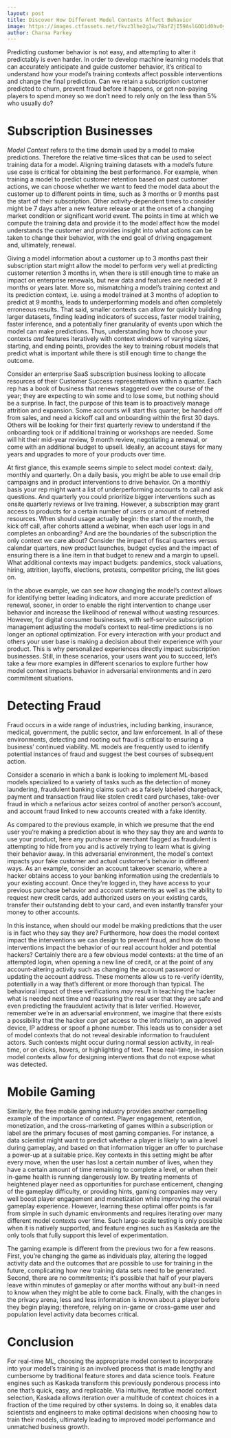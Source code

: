 ```yaml
---
layout: post
title: Discover How Different Model Contexts Affect Behavior
image: https://images.ctfassets.net/fkvz3lhe2g1w/78afZjI59AslGOD1d0hvOy/e182eeae8df74417bb19a79fc966a5c9/Screenshot_2022-12-06_at_11.54.01_AM.png?w=2880
author: Charna Parkey
---
```

Predicting customer behavior is not easy, and attempting to alter it predictably is even harder. In order to develop machine learning models that can accurately anticipate and guide customer behavior, it’s critical to understand how your model’s training contexts affect possible interventions and change the final prediction. Can we retain a subscription customer predicted to churn, prevent fraud before it happens, or get non-paying players to spend money so we don’t need to rely only on the less than 5% who usually do?

# Subscription Businesses

_Model Context_ refers to the time domain used by a model to make predictions. Therefore the relative time-slices that can be used to select training data for a model. Aligning training datasets with a model’s future use case is critical for obtaining the best performance. For example, when training a model to predict customer retention based on past customer actions, we can choose whether we want to feed the model data about the customer up to different points in time, such as 3 months or 9 months past the start of their subscription. Other activity-dependent times to consider might be 7 days after a new feature release or at the onset of a changing market condition or significant world event. The points in time at which we compute the training data and provide it to the model affect how the model understands the customer and provides insight into what actions can be taken to change their behavior, with the end goal of driving engagement and, ultimately, renewal.

Giving a model information about a customer up to 3 months past their subscription start might allow the model to perform very well at predicting customer retention 3 months in, when there is still enough time to make an impact on enterprise renewals, but new data and features are needed at 9 months or years later. More so, mismatching a model’s training context and its prediction context, i.e. using a model trained at 3 months of adoption to predict at 9 months, leads to underperforming models and often completely erroneous results. That said, smaller contexts can allow for quickly building larger datasets, finding leading indicators of success, faster model training, faster inference, and a potentially finer granularity of events upon which the model can make predictions. Thus, understanding how to choose your contexts  _and_  features iteratively with context windows of varying sizes, starting, and ending points, provides the key to training robust models that predict what is important while there is still enough time to change the outcome.

Consider an enterprise SaaS subscription business looking to allocate resources of their Customer Success representatives within a quarter. Each rep has a book of business that renews staggered over the course of the year; they are expecting to win some and to lose some, but nothing should be a surprise. In fact, the purpose of this team is to proactively manage attrition and expansion. Some accounts will start this quarter, be handed off from sales, and need a kickoff call and onboarding within the first 30 days. Others will be looking for their first quarterly review to understand if the onboarding took or if additional training or workshops are needed. Some will hit their mid-year review, 9 month review, negotiating a renewal, or come with an additional budget to upsell. Ideally, an account stays for many years and upgrades to more of your products over time.

At first glance, this example seems simple to select model context: daily, monthly and quarterly. On a daily basis, you might be able to use email drip campaigns and in product interventions to drive behavior. On a monthly basis your rep might want a list of underperforming accounts to call and ask questions. And quarterly you could prioritize bigger interventions such as onsite quarterly reviews or live training. However, a subscription may grant access to products for a certain number of users or amount of metered resources. When should usage actually begin: the start of the month, the kick off call, after cohorts attend a webinar, when each user logs in and completes an onboarding? And are the boundaries of the subscription the only context we care about? Consider the impact of fiscal quarters versus calendar quarters, new product launches, budget cycles and the impact of ensuring there is a line item in that budget to renew and a margin to upsell. What additional contexts may impact budgets: pandemics, stock valuations, hiring, attrition, layoffs, elections, protests, competitor pricing, the list goes on.

In the above example, we can see how changing the model’s context allows for identifying better leading indicators, and more accurate prediction of renewal, sooner, in order to enable the right intervention to change user behavior and increase the likelihood of renewal without wasting resources. However, for digital consumer businesses, with self-service subscription management adjusting the model’s context to real-time predictions is no longer an optional optimization. For every interaction with your product and others your user base is making a decision about their experience with your product. This is why personalized experiences directly impact subscription businesses. Still, in these scenarios, your users want you to succeed, let’s take a few more examples in different scenarios to explore further how model context impacts behavior in adversarial environments and in zero commitment situations.

# Detecting Fraud

Fraud occurs in a wide range of industries, including banking, insurance, medical, government, the public sector, and law enforcement. In all of these environments, detecting and rooting out fraud is critical to ensuring a business’ continued viability. ML models are frequently used to identify potential instances of fraud and suggest the best courses of subsequent action.

Consider a scenario in which a bank is looking to implement ML-based models specialized to a variety of tasks such as the detection of money laundering, fraudulent banking claims such as a falsely labeled chargeback, payment and transaction fraud like stolen credit card purchases, take-over fraud in which a nefarious actor seizes control of another person’s account, and account fraud linked to new accounts created with a fake identity.

As compared to the previous example, in which we presume that the end user you’re making a prediction about is who they say they are and  _wants_  to use your product, here any purchase or merchant flagged as fraudulent is attempting to hide from you and is actively trying to learn what is giving their behavior away. In this adversarial environment, the model's context impacts your fake customer and actual customer’s behavior in different ways. As an example, consider an account takeover scenario, where a hacker obtains access to your banking information using the credentials to your existing account. Once they’re logged in, they have access to your previous purchase behavior and account statements as well as the ability to request new credit cards, add authorized users on your existing cards, transfer their outstanding debt to your card, and even instantly transfer your money to other accounts.

In this instance, when should our model be making predictions that the user is in fact who they say they are? Furthermore, how does the model context impact the interventions we can design to prevent fraud, and how do those interventions impact the behavior of our real account holder and potential hackers? Certainly there are a few obvious model contexts: at the time of an attempted login, when opening a new line of credit, or at the point of any account-altering activity such as changing the account password or updating the account address. These moments allow us to re-verify identity, potentially in a way that’s different or more thorough than typical. The behavioral impact of these verifications  _may_  result in teaching the hacker what is needed next time and reassuring the real user that they are safe and even predicting the fraudulent activity that is later verified. However, remember we’re in an adversarial environment, we imagine that there exists a possibility that the hacker  _can get_  access to the information, an approved device, IP address or spoof a phone number. This leads us to consider a set of model contexts that do not reveal desirable information to fraudulent actors. Such contexts might occur during normal session activity, in real-time, or on clicks, hovers, or highlighting of text. These real-time, in-session model contexts allow for designing interventions that do not expose what was detected.

# Mobile Gaming

Similarly, the free mobile gaming industry provides another compelling example of the importance of context. Player engagement, retention, monetization, and the cross-marketing of games within a subscription or label are the primary focuses of most gaming companies. For instance, a data scientist might want to predict whether a player is likely to win a level during gameplay, and based on that information trigger an offer to purchase a power-up at a suitable price. Key contexts in this setting might be after every move, when the user has lost a certain number of lives, when they have a certain amount of time remaining to complete a level, or when their in-game health is running dangerously low. By treating moments of heightened player need as opportunities for purchase enticement, changing of the gameplay difficulty, or providing hints, gaming companies may very well boost player engagement and monetization while improving the overall gameplay experience. However, learning these optimal offer points is far from simple in such dynamic environments and requires iterating over many different model contexts over time. Such large-scale testing is only possible when it is natively supported, and feature engines such as Kaskada are the only tools that fully support this level of experimentation.

The gaming example is different from the previous two for a few reasons. First, you’re changing the game as individuals play, altering the logged activity data and the outcomes that are possible to use for training in the future, complicating how new training data sets need to be generated. Second, there are no commitments; it's possible that half of your players leave within minutes of gameplay or after months without any built-in need to know when they might be able to come back. Finally, with the changes in the privacy arena, less and less information is known about a player before they begin playing; therefore, relying on in-game or cross-game user and population level activity data becomes critical.

# Conclusion

For real-time ML, choosing the appropriate model context to incorporate into your model’s training is an involved process that is made lengthy and cumbersome by traditional feature stores and data science tools. Feature engines such as Kaskada transform this previously ponderous process into one that’s quick, easy, and replicable. Via intuitive, iterative model context selection, Kaskada allows iteration over a multitude of context choices in a fraction of the time required by other systems. In doing so, it enables data scientists and engineers to make optimal decisions when choosing how to train their models, ultimately leading to improved model performance and unmatched business growth.